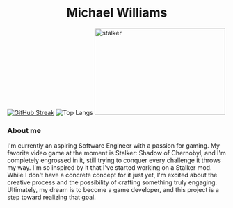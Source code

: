 <center>
   <h1>Michael Williams</h1> 
</center>

[![GitHub Streak](https://streak-stats.demolab.com?user=Michaelw746&theme=dark)](https://git.io/streak-stats) ![Top Langs](https://github-readme-stats.vercel.app/api/top-langs/?username=Michaelw746&hide_progress=true)
<img src="https://github.com/Michaelw746/Michaelw746/assets/60281276/ec03f4c7-029b-4495-9597-de8454316d88" alt="stalker" width="300" height="200">



### About me 
I'm currently an aspiring Software Engineer with a passion for gaming. My favorite video game at the moment is Stalker: Shadow of Chernobyl, and I'm completely engrossed in it, still trying to conquer every challenge it throws my way. I'm so inspired by it that I've started working on a Stalker mod. While I don't have a concrete concept for it just yet, I'm excited about the creative process and the possibility of crafting something truly engaging. Ultimately, my dream is to become a game developer, and this project is a step toward realizing that goal.

